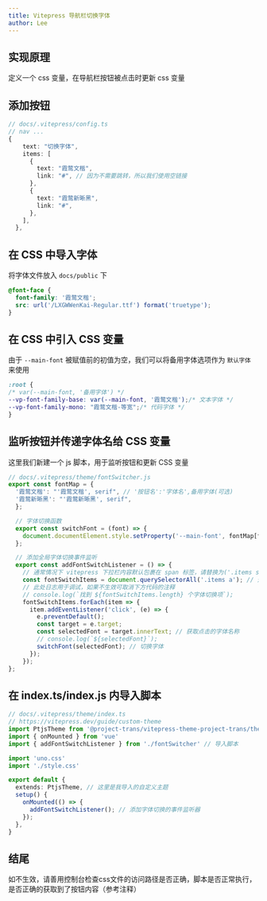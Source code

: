 ```yaml
---
title: Vitepress 导航栏切换字体
author: Lee
---
```


## 实现原理

定义一个 css 变量，在导航栏按钮被点击时更新 css 变量

## 添加按钮

```ts
// docs/.vitepress/config.ts
// nav ...
{
    text: "切换字体",
    items: [
      {
        text: "霞鹜文楷",
        link: "#", // 因为不需要跳转，所以我们使用空链接
      },
      {
        text: "霞鹜新晰黑",
        link: "#",
      },
    ],
  },

```

## 在 CSS 中导入字体

将字体文件放入 `docs/public` 下

```css
@font-face {
  font-family: '霞鹜文楷';
  src: url('/LXGWWenKai-Regular.ttf') format('truetype');
}
```

## 在 CSS 中引入 CSS 变量

由于 `--main-font` 被赋值前的初值为空，我们可以将备用字体选项作为 `默认字体` 来使用

``` css
:root {
/* var(--main-font, '备用字体') */
--vp-font-family-base: var(--main-font, '霞鹜文楷');/* 文本字体 */
--vp-font-family-mono: "霞鹜文楷-等宽";/* 代码字体 */
}
```

## 监听按钮并传递字体名给 CSS 变量

这里我们新建一个 js 脚本，用于监听按钮和更新 CSS 变量

```js
// docs/.vitepress/theme/fontSwitcher.js
export const fontMap = {
  '霞鹜文楷': "'霞鹜文楷', serif", // '按钮名':'字体名',备用字体(可选)
  '霞鹜新晰黑': "'霞鹜新晰黑', serif",
  };

  // 字体切换函数
  export const switchFont = (font) => {
    document.documentElement.style.setProperty('--main-font', fontMap[font]);
  };

  // 添加全局字体切换事件监听
  export const addFontSwitchListener = () => {
    // 通常情况下 vitepress 下拉栏内容默认包裹在 span 标签，请替换为('.items span')，本站点下拉栏包裹在 a 标签内故使用 a
    const fontSwitchItems = document.querySelectorAll('.items a'); // 选择所有导航项的 a 标签
    // 此处日志用于调试，如果不生效可取消下方代码的注释
    // console.log(`找到 ${fontSwitchItems.length} 个字体切换项`);
    fontSwitchItems.forEach(item => {
      item.addEventListener('click', (e) => {
        e.preventDefault();
        const target = e.target;
        const selectedFont = target.innerText; // 获取点击的字体名称
        // console.log(`${selectedFont}`);
        switchFont(selectedFont); // 切换字体
      });
    });
};
```

## 在 index.ts/index.js 内导入脚本

```ts
// docs/.vitepress/theme/index.ts
// https://vitepress.dev/guide/custom-theme
import PtjsTheme from '@project-trans/vitepress-theme-project-trans/theme'
import { onMounted } from 'vue'
import { addFontSwitchListener } from './fontSwitcher' // 导入脚本

import 'uno.css'
import './style.css'

export default {
  extends: PtjsTheme, // 这里是我导入的自定义主题
  setup() {
    onMounted(() => {
      addFontSwitchListener(); // 添加字体切换的事件监听器
    });
  },
}
```

## 结尾

如不生效，请善用控制台检查css文件的访问路径是否正确，脚本是否正常执行，是否正确的获取到了按钮内容（参考注释）
